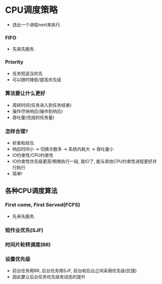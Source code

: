 # CPU调度策略

- 选出一个进程next来执行. 

### FIFO
- 先来先服务. 

### Priority
- 任务短适当优先
- 可以随时降低/提高优先级

### 算法要让什么更好
- 周转时间(任务进入到任务结束)
- 操作尽快响应(操作到响应)
- 吞吐量(完成的任务量)

### 怎样合理?
- 折衷和综合. 
- 响应时间小 -> 切换次数多 -> 系统内耗大 -> 吞吐量小
- IO约束性/CPU约束性
- IO约束性优先级更高!稍微执行一段, 就IO了, 能与其他CPU约束性进程更好并行执行
- 简单!

## 各种CPU调度算法

### First come, First Served(FCFS)
- 先来先服务. 
    
### 短作业优先(SJF)

### 时间片轮转调度(RR)

### 设置优先级
- 前台任务用RR, 后台任务用SJF, 前台和后台之间采用优先级(饥饿)
- 因此要让后台任务优先级有动态的提升
